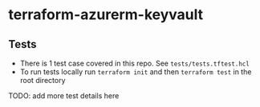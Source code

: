 # terraform-azurerm-keyvault

## Tests

- There is 1 test case covered in this repo. See `tests/tests.tftest.hcl`
- To run tests locally run `terraform init` and then `terraform test` in the root directory 

TODO: add more test details here